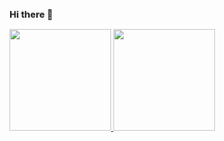 ### Hi there 👋

<a href="https://github.com/sugidaffection">
    <img height="180" src="https://github-readme-stats.vercel.app/api?username=sugidaffection&show_icons=true&theme=monokai&include_all_commits=true&count_private=true"/>
    <img height="180" src="https://github-readme-stats.vercel.app/api/top-langs/?username=sugidaffection&layout=compact&langs_count=10&theme=monokai"/>
</a>
